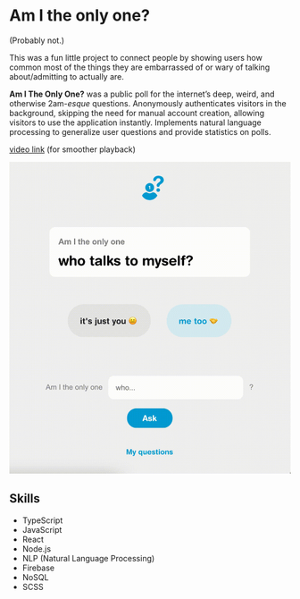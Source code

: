 # Am I the only one?
(Probably not.)


This was a fun little project to connect people by showing users how common most of the things they are embarrassed of or wary of talking about/admitting to actually are.

**Am I The Only One?** was a public poll for the internet’s deep, weird, and otherwise 2am-_esque_ questions. Anonymously authenticates visitors in the background, skipping the need for manual account creation, allowing visitors to use the application instantly. Implements natural language processing to generalize user questions and provide statistics on polls.

[video link](https://yulian.codes/resources/am-i-the-only-one-demo.mp4) (for smoother playback)

![am-i-the-only-one-demo](/assets/am-i-the-only-one-demo.gif)


## Skills

- TypeScript
- JavaScript
- React
- Node.js
- NLP (Natural Language Processing)
- Firebase
- NoSQL
- SCSS

